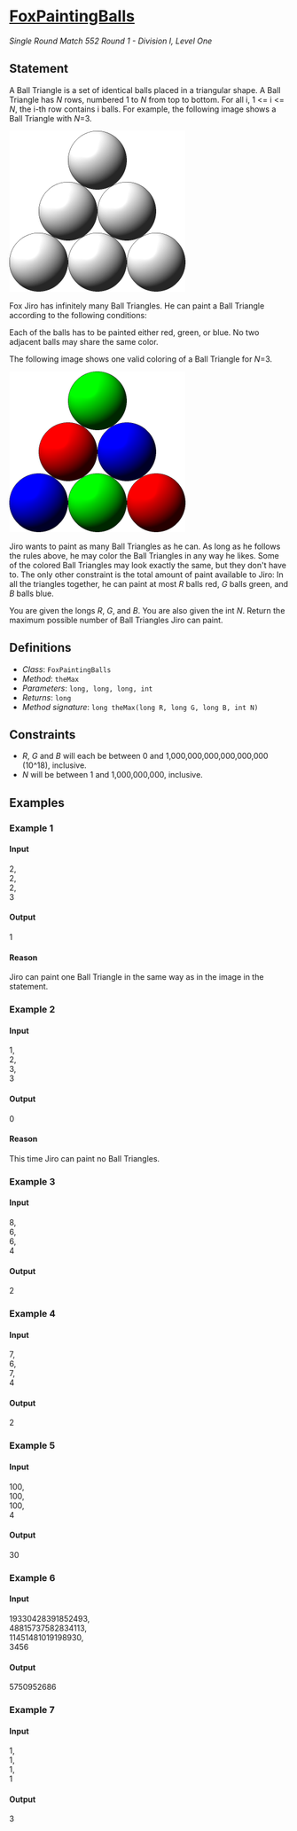 # [FoxPaintingBalls](http://community.topcoder.com/tc?module=ProblemDetail&rd=15174&pm=12146)
*Single Round Match 552 Round 1 - Division I, Level One*

## Statement
A Ball Triangle is a set of identical balls placed in a triangular shape. A Ball Triangle has *N* rows, numbered 1 to *N* from top to bottom. For all i, 1 <= i <= *N*, the i-th row contains i balls. For example, the following image shows a Ball Triangle with *N*=3.

![image](images/BallTrig-1.png)

Fox Jiro has infinitely many Ball Triangles. He can paint a Ball Triangle according to the following conditions:

Each of the balls has to be painted either red, green, or blue.
No two adjacent balls may share the same color.

The following image shows one valid coloring of a Ball Triangle for *N*=3.

![image](images/BallTrig-2.png)

Jiro wants to paint as many Ball Triangles as he can.
As long as he follows the rules above, he may color the Ball Triangles in any way he likes.
Some of the colored Ball Triangles may look exactly the same, but they don't have to.
The only other constraint is the total amount of paint available to Jiro:
In all the triangles together, he can paint at most *R* balls red, *G* balls green, and *B* balls blue.

You are given the longs *R*, *G*, and *B*.
You are also given the int *N*.
Return the maximum possible number of Ball Triangles Jiro can paint.

## Definitions
- *Class*: `FoxPaintingBalls`
- *Method*: `theMax`
- *Parameters*: `long, long, long, int`
- *Returns*: `long`
- *Method signature*: `long theMax(long R, long G, long B, int N)`

## Constraints
- *R*, *G* and *B* will each be between 0 and 1,000,000,000,000,000,000 (10^18), inclusive.
- *N* will be between 1 and 1,000,000,000, inclusive.

## Examples
### Example 1
#### Input
<c>2,<br />2,<br />2,<br />3</c>
#### Output
<c>1</c>
#### Reason
Jiro can paint one Ball Triangle in the same way as in the image in the statement.

### Example 2
#### Input
<c>1,<br />2,<br />3,<br />3</c>
#### Output
<c>0</c>
#### Reason
This time Jiro can paint no Ball Triangles.

### Example 3
#### Input
<c>8,<br />6,<br />6,<br />4</c>
#### Output
<c>2</c>
### Example 4
#### Input
<c>7,<br />6,<br />7,<br />4</c>
#### Output
<c>2</c>
### Example 5
#### Input
<c>100,<br />100,<br />100,<br />4</c>
#### Output
<c>30</c>
### Example 6
#### Input
<c>19330428391852493,<br />48815737582834113,<br />11451481019198930,<br />3456</c>
#### Output
<c>5750952686</c>
### Example 7
#### Input
<c>1,<br />1,<br />1,<br />1</c>
#### Output
<c>3</c>

